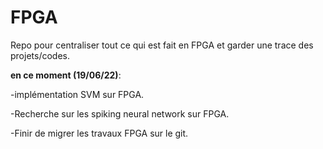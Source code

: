 # FPGA

Repo pour centraliser tout ce qui est fait en FPGA et garder une trace des projets/codes.

**en ce moment (19/06/22)**:

-implémentation SVM sur FPGA.

-Recherche sur les spiking neural network sur FPGA.

-Finir de migrer les travaux FPGA sur le git.
